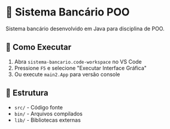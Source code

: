 # 🏦 Sistema Bancário POO

Sistema bancário desenvolvido em Java para disciplina de POO.

## 🚀 Como Executar

1. Abra `sistema-bancario.code-workspace` no VS Code
2. Pressione `F5` e selecione "Executar Interface Gráfica"
3. Ou execute `main2.App` para versão console

## 📁 Estrutura

- `src/` - Código fonte
- `bin/` - Arquivos compilados
- `lib/` - Bibliotecas externas